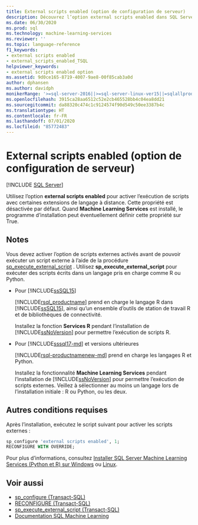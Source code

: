```yaml
---
title: External scripts enabled (option de configuration de serveur)
description: Découvrez l’option external scripts enabled dans SQL Server. Après avoir activé l’option, vous pouvez exécuter des scripts externes dans les langages pris en charge, tels que R ou Python.
ms.date: 06/30/2020
ms.prod: sql
ms.technology: machine-learning-services
ms.reviewer: ''
ms.topic: language-reference
f1_keywords:
- external scripts enabled
- external_scripts_enabled_TSQL
helpviewer_keywords:
- external scripts enabled option
ms.assetid: 9d0ce165-8719-4007-9ae8-00f85cab3a0d
author: dphansen
ms.author: davidph
monikerRange: '>=sql-server-2016||>=sql-server-linux-ver15||=sqlallproducts-allversions'
ms.openlocfilehash: 3915ca28aa6512c52e2cb465528bb4c04ea8dd21
ms.sourcegitcommit: da88320c474c1c9124574f90d549c50ee3387b4c
ms.translationtype: HT
ms.contentlocale: fr-FR
ms.lasthandoff: 07/01/2020
ms.locfileid: "85772483"
---
```

# <a name="external-scripts-enabled-server-configuration-option"></a>External scripts enabled (option de configuration de serveur)
 [!INCLUDE [SQL Server](../../includes/applies-to-version/sqlserver.md)]

Utilisez l’option **external scripts enabled** pour activer l’exécution de scripts avec certaines extensions de langage à distance. Cette propriété est désactivée par défaut. Quand **Machine Learning Services** est installé, le programme d’installation peut éventuellement définir cette propriété sur True.

## <a name="remarks"></a>Notes

Vous devez activer l’option de scripts externes activés avant de pouvoir exécuter un script externe à l’aide de la procédure [sp_execute_external_script](../../relational-databases/system-stored-procedures/sp-execute-external-script-transact-sql.md) . Utilisez **sp_execute_external_script** pour exécuter des scripts écrits dans un langage pris en charge comme R ou Python. 

+ Pour [!INCLUDE[ssSQL15](../../includes/sssql15-md.md)]

    [!INCLUDE[rsql_productname](../../includes/rsql-productname-md.md)] prend en charge le langage R dans [!INCLUDE[ssSQL15](../../includes/sssql15-md.md)], ainsi qu’un ensemble d’outils de station de travail R et de bibliothèques de connectivité.

    Installez la fonction **Services R** pendant l’installation de [!INCLUDE[ssNoVersion](../../includes/ssnoversion-md.md)] pour permettre l’exécution de scripts R.

+ Pour [!INCLUDE[sssql17-md](../../includes/sssql17-md.md)] et versions ultérieures

    [!INCLUDE[rsql-productnamenew-md](../../includes/rsql-productnamenew-md.md)] prend en charge les langages R et Python.

    Installez la fonctionnalité **Machine Learning Services** pendant l’installation de [!INCLUDE[ssNoVersion](../../includes/ssnoversion-md.md)] pour permettre l’exécution de scripts externes. Veillez à sélectionner au moins un langage lors de l’installation initiale : R ou Python, ou les deux.

## <a name="additional-requirements"></a>Autres conditions requises

Après l’installation, exécutez le script suivant pour activer les scripts externes :

```sql
sp_configure 'external scripts enabled', 1;
RECONFIGURE WITH OVERRIDE;  
```

Pour plus d’informations, consultez [Installer SQL Server Machine Learning Services (Python et R) sur Windows](../../machine-learning/install/sql-machine-learning-services-windows-install.md) ou [Linux](../../linux/sql-server-linux-setup-machine-learning-docker.md?toc=/sql/machine-learning/toc.json).

## <a name="see-also"></a>Voir aussi

+ [sp_configure &#40;Transact-SQL&#41;](../../relational-databases/system-stored-procedures/sp-configure-transact-sql.md)
+ [RECONFIGURE &#40;Transact-SQL&#41;](../../t-sql/language-elements/reconfigure-transact-sql.md)
+ [sp_execute_external_script &#40;Transact-SQL&#41;](../../relational-databases/system-stored-procedures/sp-execute-external-script-transact-sql.md)
+ [Documentation SQL Machine Learning](../../machine-learning/index.yml)
